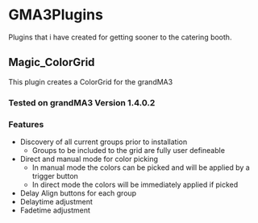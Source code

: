 # GMA3Plugins
Plugins that i have created for getting sooner to the catering booth. 

## Magic_ColorGrid
This plugin creates a ColorGrid for the grandMA3

### Tested on grandMA3 Version 1.4.0.2

### Features
* Discovery of all current groups prior to installation
  * Groups to be included to the grid are fully user defineable
* Direct and manual mode for color picking
  * In manual mode the colors can be picked and will be applied by a trigger button
  * In direct mode the colors will be immediately applied if picked
* Delay Align buttons for each group
* Delaytime adjustment 
* Fadetime adjustment



